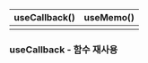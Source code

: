 | useCallback() | useMemo() |
| ------------- | --------- |
|               |           |
### useCallback - 함수 재사용

